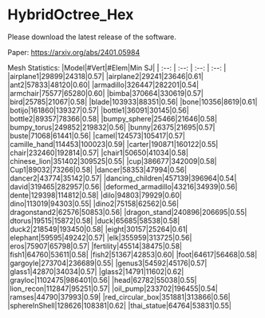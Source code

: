 # HybridOctree_Hex
Please download the latest release of the software.

Paper: https://arxiv.org/abs/2401.05984

Mesh Statistics:
|Model|#Vert|#Elem|Min SJ|
| :--: | :--: | :--: | :--: |
|airplane1|29899|24318|0.57|
|airplane2|29241|23646|0.61|
|ant2|57833|48120|0.60|
|armadillo|326447|282201|0.54|
|armchair|75577|65280|0.60|
|bimba|370664|330619|0.57|
|bird|25785|21067|0.58|
|blade|103933|88351|0.56|
|bone|10356|8619|0.61|
|botijo|161860|139327|0.57|
|bottle1|36091|30145|0.56|
|bottle2|89357|78366|0.58|
|bumpy_sphere|25466|21646|0.58|
|bumpy_torus|249852|219832|0.56|
|bunny|26375|21695|0.57|
|buste|71068|61441|0.56|
|camel|124573|105417|0.57|
|camille_hand|114453|100023|0.59|
|carter|190871|160122|0.55|
|chair|232460|192814|0.57|
|chair1|50650|41034|0.58|
|chinese_lion|351402|309525|0.55|
|cup|386677|342009|0.58|
|Cup1|89032|73266|0.58|
|dancer|58353|47994|0.56|
|dancer2|43774|35142|0.57|
|dancing_children|457139|396964|0.54|
|david|319465|282957|0.56|
|deformed_armadillo|43216|34939|0.56|
|dente|129398|114812|0.58|
|dilo|94803|79929|0.60|
|dino|113019|94303|0.55|
|dino2|75158|62562|0.56|
|dragonstand2|62576|50853|0.56|
|dragon_stand|240896|206695|0.55|
|dtorus|19515|15872|0.58|
|duck|65685|58538|0.58|
|duck2|218549|193450|0.58|
|eight|30157|25264|0.61|
|elephant|59595|49242|0.57|
|elk|355959|313725|0.56|
|eros|75907|65798|0.57|
|fertility|45514|38475|0.58|
|fish1|64760|53611|0.58|
|fish2|51367|42853|0.60|
|foot|64617|56468|0.58|
|gargoyle|273704|236689|0.55|
|genus3|54592|45176|0.57|
|glass1|42870|34034|0.57|
|glass2|14791|11602|0.62|
|grayloc|1102475|986401|0.56|
|head|62782|55038|0.55|
|lion_recon|112847|95251|0.57|
|oil_pump|233702|196455|0.54|
|ramses|44790|37993|0.59|
|red_circular_box|351881|313866|0.56|
|sphereInShell|128626|108381|0.62|
|thai_statue|64764|53831|0.55|
